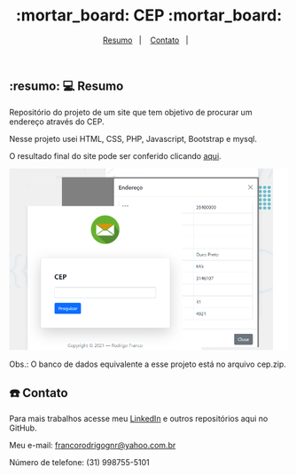 <h1 align="center">
  :mortar_board: CEP :mortar_board:
</h1>

<p align="center">
<a href="#resumo">Resumo</a>&nbsp;&nbsp;&nbsp;|&nbsp;&nbsp;&nbsp;  
  <a href="#telephone">Contato</a>&nbsp;&nbsp;&nbsp;|&nbsp;&nbsp;&nbsp;
</p>

<br>

## :resumo: 💻 Resumo

Repositório do projeto de um site que tem objetivo de procurar um endereço através do CEP.

Nesse projeto usei HTML, CSS, PHP, Javascript, Bootstrap e mysql.

O resultado final do site pode ser conferido clicando [aqui](https://rrodrigofranco.000webhostapp.com/).

![Design preview for the ZipCode theme](./img/cep.png)

Obs.: O banco de dados equivalente a esse projeto está no arquivo cep.zip.



## :telephone: Contato

Para mais trabalhos acesse meu [LinkedIn](https://www.linkedin.com/in/rodrigo-ribeiro-franco-862884127/) e outros repositórios aqui no GitHub. 

Meu e-mail: francorodrigognr@yahoo.com.br

Número de telefone: (31) 998755-5101


